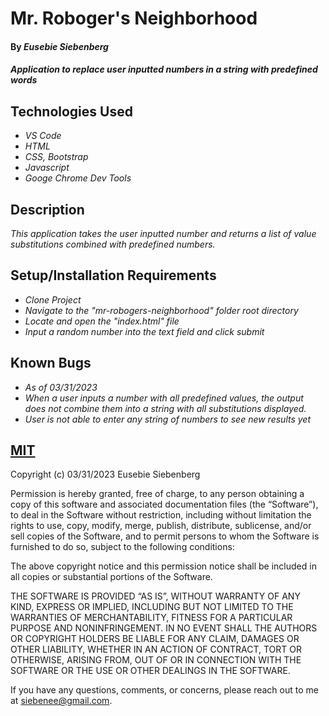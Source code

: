 # Mr. Roboger's Neighborhood

#### By _Eusebie Siebenberg_

#### _Application to replace user inputted numbers in a string with predefined words_


## Technologies Used

* _VS Code_
* _HTML_
* _CSS, Bootstrap_
* _Javascript_
* _Googe Chrome Dev Tools_

## Description

_This application takes the user inputted number and returns a list of value substitutions combined with predefined numbers._

## Setup/Installation Requirements

* _Clone Project_
* _Navigate to the "mr-robogers-neighborhood" folder root directory_
* _Locate and open the "index.html" file_
* _Input a random number into the text field and click submit_

## Known Bugs

* _As of 03/31/2023_
* _When a user inputs a number with all predefined values, the output does not combine them into a string with all substitutions displayed._
* _User is not able to enter any string of numbers to see new results yet_

## [MIT](https://opensource.org/license/mit/)

Copyright (c) 03/31/2023 Eusebie Siebenberg

Permission is hereby granted, free of charge, to any person obtaining a copy of this software and associated documentation files (the “Software”), to deal in the Software without restriction, including without limitation the rights to use, copy, modify, merge, publish, distribute, sublicense, and/or sell copies of the Software, and to permit persons to whom the Software is furnished to do so, subject to the following conditions:

The above copyright notice and this permission notice shall be included in all copies or substantial portions of the Software.

THE SOFTWARE IS PROVIDED “AS IS”, WITHOUT WARRANTY OF ANY KIND, EXPRESS OR IMPLIED, INCLUDING BUT NOT LIMITED TO THE WARRANTIES OF MERCHANTABILITY, FITNESS FOR A PARTICULAR PURPOSE AND NONINFRINGEMENT. IN NO EVENT SHALL THE AUTHORS OR COPYRIGHT HOLDERS BE LIABLE FOR ANY CLAIM, DAMAGES OR OTHER LIABILITY, WHETHER IN AN ACTION OF CONTRACT, TORT OR OTHERWISE, ARISING FROM, OUT OF OR IN CONNECTION WITH THE SOFTWARE OR THE USE OR OTHER DEALINGS IN THE SOFTWARE.

If you have any questions, comments, or concerns, please reach out to me at siebenee@gmail.com.